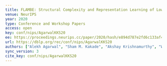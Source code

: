 ```yaml
---
title: FLAMBE: Structural Complexity and Representation Learning of Low Rank MDPs.
venue: NeurIPS
year: 2020
type: Conference and Workshop Papers
access: open
key: conf/nips/AgarwalKKS20
ee: https://proceedings.neurips.cc/paper/2020/hash/e894d787e2fd6c133af47140aa156f00-Abstract.html
url: https://dblp.org/rec/conf/nips/AgarwalKKS20
authors: ["Alekh Agarwal", "Sham M. Kakade", "Akshay Krishnamurthy", "Wen Sun"]
sync_version: 3
cite_key: conf/nips/AgarwalKKS20
---
```


